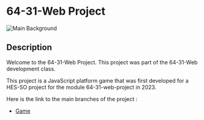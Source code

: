 # 64-31-Web Project

![Main Background](assets/mainBackground.png)

## Description

Welcome to the 64-31-Web Project. This project was part of the 64-31-Web development class.

This project is a JavaScript platform game that was first developed for a HES-SO project for the module 64-31-web-project in 2023.

Here is the link to the main branches of the project : 
- [Game](https://github.com/davidmarsoni/sir-slime/tree/gamedev)
